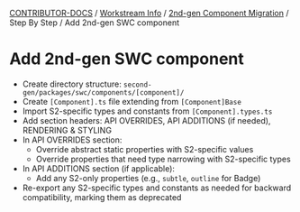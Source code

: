 <!-- Generated breadcrumbs - DO NOT EDIT -->

[CONTRIBUTOR-DOCS](../../../README.md) / [Workstream Info](../../README.md) / [2nd-gen Component Migration](../README.md) / Step By Step / Add 2nd-gen SWC component

<!-- Document title (editable) -->

# Add 2nd-gen SWC component

<!-- Document content (editable) -->

- Create directory structure: `second-gen/packages/swc/components/[component]/`
- Create `[Component].ts` file extending from `[Component]Base`
- Import S2-specific types and constants from `[Component].types.ts`
- Add section headers: API OVERRIDES, API ADDITIONS (if needed), RENDERING & STYLING
- In API OVERRIDES section:
    - Override abstract static properties with S2-specific values
    - Override properties that need type narrowing with S2-specific types
- In API ADDITIONS section (if applicable):
    - Add any S2-only properties (e.g., `subtle`, `outline` for Badge)
- Re-export any S2-specific types and constants as needed for backward compatibility, marking them as deprecated
